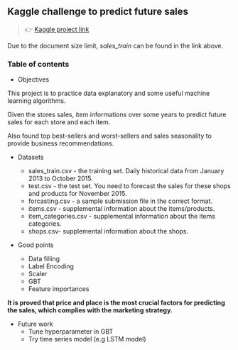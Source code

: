 ## Kaggle challenge to predict future sales
> :point_right: [Kaggle project link](https://www.kaggle.com/c/competitive-data-science-predict-future-sales)

Due to the document size limit, *sales_train* can be found in the link above.

### Table of contents
* Objectives

This project is to practice data explanatory and some useful machine learning algorithms.

Given the stores sales, item informations over some years to predict future sales for each store and each item.

Also found top best-sellers and worst-sellers and sales seasonality to provide business recommendations.

* Datasets

  - sales_train.csv - the training set. Daily historical data from January 2013 to October 2015.
  - test.csv - the test set. You need to forecast the sales for these shops and products for November 2015.
  - forcasting.csv - a sample submission file in the correct format.
  - items.csv - supplemental information about the items/products.
  - item_categories.csv  - supplemental information about the items categories.
  - shops.csv- supplemental information about the shops.

* Good points
  - Data filling
  - Label Encoding
  - Scaler
  - GBT
  - Feature importances

**It is proved that price and place is the most crucial factors for predicting the sales, which complies with the marketing strategy.**

* Future work
  - Tune hyperparameter in GBT
  - Try time series model (e.g LSTM model)
